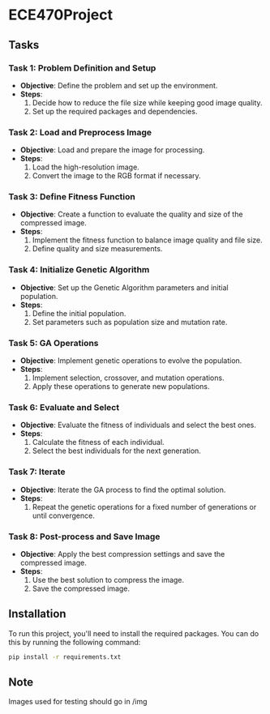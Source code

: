 # ECE470Project

## Tasks

### Task 1: Problem Definition and Setup
- **Objective**: Define the problem and set up the environment.
- **Steps**:
  1. Decide how to reduce the file size while keeping good image quality.
  2. Set up the required packages and dependencies.

### Task 2: Load and Preprocess Image
- **Objective**: Load and prepare the image for processing.
- **Steps**:
  1. Load the high-resolution image.
  2. Convert the image to the RGB format if necessary.

### Task 3: Define Fitness Function
- **Objective**: Create a function to evaluate the quality and size of the compressed image.
- **Steps**:
  1. Implement the fitness function to balance image quality and file size.
  2. Define quality and size measurements.

### Task 4: Initialize Genetic Algorithm
- **Objective**: Set up the Genetic Algorithm parameters and initial population.
- **Steps**:
  1. Define the initial population.
  2. Set parameters such as population size and mutation rate.

### Task 5: GA Operations
- **Objective**: Implement genetic operations to evolve the population.
- **Steps**:
  1. Implement selection, crossover, and mutation operations.
  2. Apply these operations to generate new populations.

### Task 6: Evaluate and Select
- **Objective**: Evaluate the fitness of individuals and select the best ones.
- **Steps**:
  1. Calculate the fitness of each individual.
  2. Select the best individuals for the next generation.

### Task 7: Iterate
- **Objective**: Iterate the GA process to find the optimal solution.
- **Steps**:
  1. Repeat the genetic operations for a fixed number of generations or until convergence.

### Task 8: Post-process and Save Image
- **Objective**: Apply the best compression settings and save the compressed image.
- **Steps**:
  1. Use the best solution to compress the image.
  2. Save the compressed image.

## Installation

To run this project, you'll need to install the required packages. You can do this by running the following command:

```bash
pip install -r requirements.txt
```

## Note

Images used for testing should go in /img